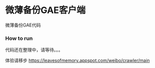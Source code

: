 微薄备份GAE客户端
============

微薄备份GAE代码

### How to run

代码还在整理中，请等待。。。

体验请移步 https://leavesofmemory.appspot.com/weibo/crawler/main
